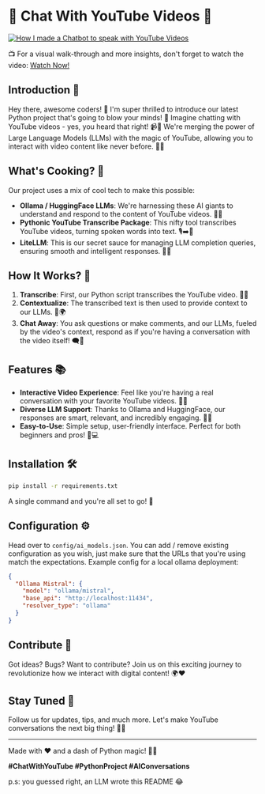 # 🌟 Chat With YouTube Videos 🌟

[![How I made a Chatbot to speak with YouTube Videos](https://img.youtube.com/vi/U7qH7XcotJo/0.jpg)](https://www.youtube.com/watch?v=U7qH7XcotJo "Video Title")

📺 For a visual walk-through and more insights, don't forget to watch the video: [Watch Now!](https://www.youtube.com/watch?v=U7qH7XcotJo)


## Introduction 🚀
Hey there, awesome coders! 🎉 I'm super thrilled to introduce our latest Python project that's going to blow your minds! 🤯 Imagine chatting with YouTube videos - yes, you heard that right! 📹💬 We're merging the power of Large Language Models (LLMs) with the magic of YouTube, allowing you to interact with video content like never before. 🌈✨

## What's Cooking? 🍳
Our project uses a mix of cool tech to make this possible:
- **Ollama / HuggingFace LLMs**: We're harnessing these AI giants to understand and respond to the content of YouTube videos. 🧠🤖
- **Pythonic YouTube Transcribe Package**: This nifty tool transcribes YouTube videos, turning spoken words into text. 🎙️➡️📝
- **LiteLLM**: This is our secret sauce for managing LLM completion queries, ensuring smooth and intelligent responses. 🌟🔧

## How It Works? 🧐
1. **Transcribe**: First, our Python script transcribes the YouTube video. 📼🔠
2. **Contextualize**: The transcribed text is then used to provide context to our LLMs. 📖🌍
3. **Chat Away**: You ask questions or make comments, and our LLMs, fueled by the video's context, respond as if you're having a conversation with the video itself! 🗨️💬

## Features 📚
- **Interactive Video Experience**: Feel like you're having a real conversation with your favorite YouTube videos. 🎥👥
- **Diverse LLM Support**: Thanks to Ollama and HuggingFace, our responses are smart, relevant, and incredibly engaging. 🧠✨
- **Easy-to-Use**: Simple setup, user-friendly interface. Perfect for both beginners and pros! 🙌💻

## Installation 🛠️
```bash
pip install -r requirements.txt
```
A single command and you're all set to go! 🚀

## Configuration ⚙️
Head over to `config/ai_models.json`. You can add / remove existing configuration as you wish, just make sure that the
URLs that you're using match the expectations.
Example config for a local ollama deployment:
```json
{
  "Ollama Mistral": {
    "model": "ollama/mistral",
    "base_api": "http://localhost:11434",
    "resolver_type": "ollama"
  }
}
```

## Contribute 🤝
Got ideas? Bugs? Want to contribute? Join us on this exciting journey to revolutionize how we interact with digital content! 🌍❤️

## Stay Tuned 📢
Follow us for updates, tips, and much more. Let's make YouTube conversations the next big thing! 🚀🎉

---

Made with ❤️ and a dash of Python magic! 🐍✨

**#ChatWithYouTube #PythonProject #AIConversations**

p.s: you guessed right, an LLM wrote this README 😂